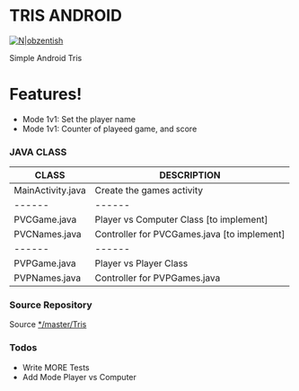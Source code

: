 # TRIS ANDROID

[![N|obzentish](https://i.imgur.com/JRUfRPm.png)](https://github.com/ObZenTish)

Simple Android Tris

# Features!

  - Mode 1v1: Set the player name
  - Mode 1v1: Counter of playeed game, and score 

### JAVA CLASS

| CLASS | DESCRIPTION |
| ------ | ------ |
| MainActivity.java | Create the games activity |
| ------ | ------ |
| PVCGame.java | Player vs Computer Class [to implement] |
| PVCNames.java | Controller for PVCGames.java [to implement] |
| ------ | ------ |
| PVPGame.java | Player vs Player Class |
| PVPNames.java | Controller for PVPGames.java |

### Source Repository

Source [*/master/Tris](https://github.com/ObZenTish/TPSIT_4IC/tree/master/Tris)


### Todos

 - Write MORE Tests
 - Add Mode Player vs Computer
